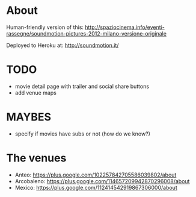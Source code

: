 # About
Human-friendly version of this:
http://spaziocinema.info/eventi-rassegne/soundmotion-pictures-2012-milano-versione-originale

Deployed to Heroku at:
http://soundmotion.it/

# TODO
* movie detail page with trailer and social share buttons
* add venue maps

# MAYBES
* specify if movies have subs or not (how do we know?)

# The venues
* Anteo: https://plus.google.com/102257842705586039802/about
* Arcobaleno: https://plus.google.com/114657209942870296008/about
* Mexico: https://plus.google.com/112414542919867306000/about

